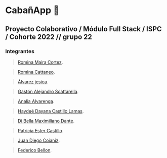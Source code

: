 # CabañApp 🏡
## Proyecto Colaborativo / Módulo Full Stack / ISPC / Cohorte 2022 // grupo 22

### Integrantes

>[Romina Maira Cortez](https://github.com/RomCort).

>[Romina Cattaneo](https://github.com/romica44).
 
>[Álvarez jesica](https://github.com/Js-Alvarez).

>[Gastón Alejandro Scattarella](https://github.com/GastonSca).

>[Analia Alvarenga](https://github.com/RastaLunaRL).

>[Haydeé Dayana Castillo Lamas](https://github.com/Dayanahcl).

>[Di Bella Maximiliano Dante](https://github.com/MDDiBella).

>[Patricia Ester Castillo](https://github.com/patrycast).

>[Juan Diego Coianiz](https://github.com/diegoCoianiz).

>[Federico Bellon](https://github.com/fedevricobellon).
